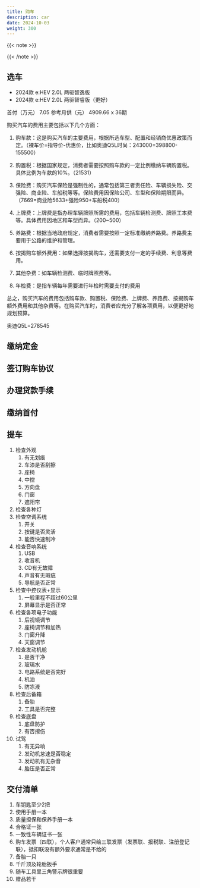 ```yaml
---
title: 购车
description: car
date: 2024-10-03
weight: 300
---
```


<style>
th, td {
  border: 1px solid rgb(190, 190, 190);
}
</style>




{{< note >}}


{{< /note >}}



## 选车

- 2024款 e:HEV 2.0L 两驱智逸版
- 2024款 e:HEV 2.0L 两驱智睿版（更好）


首付（万元） 7.05
参考月供（元） 4909.66 x 36期



购买汽车的费用主要包括以下几个方面：

1. 购车款：这是购买汽车的主要费用，根据所选车型、配置和经销商优惠政策而定。（裸车价=指导价-优惠价，比如奥迪Q5L时尚：243000=398800-155500）

2. 购置税：根据国家规定，消费者需要按照购车款的一定比例缴纳车辆购置税。具体比例为车款的10%。（21531）

3. 保险费：购买汽车保险是强制性的，通常包括第三者责任险、车辆损失险、交强险、商业险、车船税等等。保险费用因保险公司、车型和保险期限而异。（7669=商业险5633+强险950+车船税400）

4. 上牌费：上牌费是指办理车辆牌照所需的费用，包括车辆检测费、牌照工本费等。具体费用因地区和车型而异。（200~500）

5. 养路费：根据当地政府规定，消费者需要按照一定标准缴纳养路费。养路费主要用于公路的维护和管理。

6. 按揭购车额外费用：如果选择按揭购车，还需要支付一定的手续费、利息等费用。

7. 其他杂费：如车辆检测费、临时牌照费等。

8. 年检费：是指车辆每年需要进行年检时需要支付的费用


总之，购买汽车的费用包括购车款、购置税、保险费、上牌费、养路费、按揭购车额外费用和其他杂费等。在购买汽车时，消费者应充分了解各项费用，以便更好地规划预算。


奥迪Q5L=278545



## 缴纳定金


## 签订购车协议



## 办理贷款手续



## 缴纳首付


## 提车

1. 检查外观
   1. 有无划痕
   2. 车漆是否刮擦
   3. 座椅
   4. 中控
   5. 方向盘
   6. 门窗
   7. 遮阳帘
2. 检查各种灯
3. 检查空调系统
   1. 开关
   2. 按键是否灵活
   3. 能否快速制冷
4. 检查音响系统
   1. USB
   2. 收音机
   3. CD有无故障
   4. 声音有无瑕疵
   5. 导航是否正常
5. 检查中控仪表+显示
   1. 一般里程不超过60公里
   2. 屏幕显示是否正常
6. 检查各项电子功能
   1. 后视镜调节
   2. 座椅调节和加热
   3. 门窗升降
   4. 天窗调节
7. 检查发动机舱
   1. 是否干净
   2. 玻璃水
   3. 电路系统是否完好
   4. 机油
   5. 防冻液
8. 检查后备箱
   1. 备胎
   2. 工具是否完整
9. 检查底盘
    1.  底盘防护
    2.  有否擦伤
10. 试驾
    1. 有无异响
    2. 发动机怠速是否稳定
    3. 发动机有无杂音
    4. 胎压是否正常

## 交付清单

1. 车钥匙至少2把
12. 使用手册一本
13. 质量担保和保养手册一本
14. 合格证一张
15. 一致性车辆证书一张
16. 购车发票（四联），个人客户通常只给三联发票（发票联、报税联、注册登记联），抵扣联没有额外要求通常是不给的
17. 备胎一只
18. 千斤顶及轮胎扳手
19. 随车工具里三角警示牌很重要
20. 赠品若干












